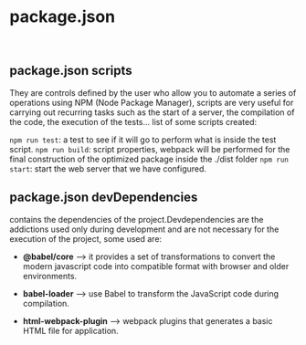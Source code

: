 # package.json
<br>

## package.json scripts
They are controls defined by the user who allow you to automate a series of operations using NPM (Node Package Manager), scripts are very useful for carrying out recurring tasks such as the start of a server, the compilation of the code, the execution of the tests... list of some scripts created:

`npm run test`: a test to see if it will go to perform what is inside the test script.
`npm run build`: script properties, webpack will be performed for the final construction of the optimized package inside the ./dist folder
`npm run start`: start the web server that we have configured.
<br>

## package.json devDependencies
contains the dependencies of the project.Devdependencies are the addictions used only during development and are not necessary for the execution of the project, some used are:

* **@babel/core** --> it provides a set of transformations to convert the modern javascript code into compatible format with browser and older environments.

* **babel-loader** --> use Babel to transform the JavaScript code during compilation.

* **html-webpack-plugin** --> webpack plugins that generates a basic HTML file for application.